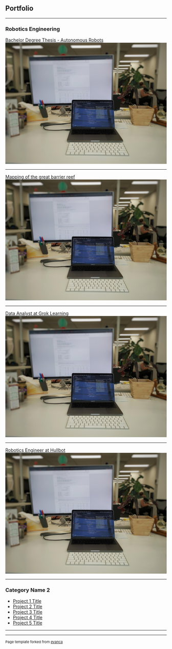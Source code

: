 ## Portfolio

---

### Robotics Engineering

[Bachelor Degree Thesis - Autonomous Robots](/sample_page)
<img src="images/dummy_thumbnail.jpeg?raw=true"/>

---
[Mapping of the great barrier reef](/pdf/sample_presentation.pdf)
<img src="images/dummy_thumbnail.jpeg?raw=true"/>

---
[Data Analyst at Grok Learning](http://example.com/)
<img src="images/dummy_thumbnail.jpeg?raw=true"/>

---
[Robotics Engineer at Hullbot](http://example.com/)
<img src="images/dummy_thumbnail.jpeg?raw=true"/>

---


### Category Name 2

- [Project 1 Title](http://example.com/)
- [Project 2 Title](http://example.com/)
- [Project 3 Title](http://example.com/)
- [Project 4 Title](http://example.com/)
- [Project 5 Title](http://example.com/)

---




---
<p style="font-size:11px">Page template forked from <a href="https://github.com/evanca/quick-portfolio">evanca</a></p>
<!-- Remove above link if you don't want to attibute -->

